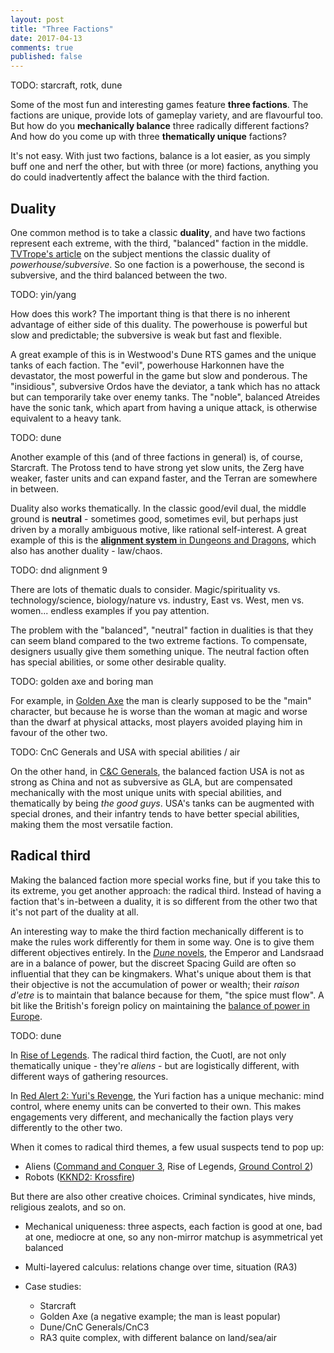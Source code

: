 ```yaml
---
layout: post
title: "Three Factions"
date: 2017-04-13
comments: true
published: false
---
```


TODO: starcraft, rotk, dune

Some of the most fun and interesting games feature **three factions**. The factions are unique, provide lots of gameplay variety, and are flavourful too. But how do you **mechanically balance** three radically different factions? And how do you come up with three **thematically unique** factions?

It's not easy. With just two factions, balance is a lot easier, as you simply buff one and nerf the other, but with three (or more) factions, anything you do could inadvertently affect the balance with the third faction.

## Duality

One common method is to take a classic **duality**, and have two factions represent each extreme, with the third, "balanced" faction in the middle. [TVTrope's article](http://tvtropes.org/pmwiki/pmwiki.php/Main/FactionCalculus) on the subject mentions the classic duality of *powerhouse/subversive*. So one faction is a powerhouse, the second is subversive, and the third balanced between the two.

TODO: yin/yang

How does this work? The important thing is that there is no inherent advantage of either side of this duality. The powerhouse is powerful but slow and predictable; the subversive is weak but fast and flexible.

A great example of this is in Westwood's Dune RTS games and the unique tanks of each faction. The "evil", powerhouse Harkonnen have the devastator, the most powerful in the game but slow and ponderous. The "insidious", subversive Ordos have the deviator, a tank which has no attack but can temporarily take over enemy tanks. The "noble", balanced Atreides have the sonic tank, which apart from having a unique attack, is otherwise equivalent to a heavy tank.

TODO: dune

Another example of this (and of three factions in general) is, of course, Starcraft. The Protoss tend to have strong yet slow units, the Zerg have weaker, faster units and can expand faster, and the Terran are somewhere in between.

Duality also works thematically. In the classic good/evil dual, the middle ground is **neutral** - sometimes good, sometimes evil, but perhaps just driven by a morally ambiguous motive, like rational self-interest. A great example of this is the [**alignment system** in Dungeons and Dragons](http://easydamus.com/alignment.html), which also has another duality - law/chaos.

TODO: dnd alignment 9

There are lots of thematic duals to consider. Magic/spirituality vs. technology/science, biology/nature vs. industry, East vs. West, men vs. women... endless examples if you pay attention.

The problem with the "balanced", "neutral" faction in dualities is that they can seem bland compared to the two extreme factions. To compensate, designers usually give them something unique. The neutral faction often has special abilities, or some other desirable quality.

TODO: golden axe and boring man

For example, in [Golden Axe](https://en.wikipedia.org/wiki/Golden_Axe_(video_game)) the man is clearly supposed to be the "main" character, but because he is worse than the woman at magic and worse than the dwarf at physical attacks, most players avoided playing him in favour of the other two.

TODO: CnC Generals and USA with special abilities / air

On the other hand, in [C&C Generals](https://en.wikipedia.org/wiki/Command_%26_Conquer:_Generals), the balanced faction USA is not as strong as China and not as subversive as GLA, but are compensated mechanically with the most unique units with special abilities, and thematically by being *the good guys*. USA's tanks can be augmented with special drones, and their infantry tends to have better special abilities, making them the most versatile faction.

## Radical third

Making the balanced faction more special works fine, but if you take this to its extreme, you get another approach: the radical third. 
Instead of having a faction that's in-between a duality, it is so different from the other two that it's not part of the duality at all.

An interesting way to make the third faction mechanically different is to make the rules work differently for them in some way. One is to give them different objectives entirely. In the [*Dune* novels](https://en.wikipedia.org/wiki/Dune_(novel)), the Emperor and Landsraad are in a balance of power, but the discreet Spacing Guild are often so influential that they can be kingmakers. What's unique about them is that their objective is not the accumulation of power or wealth; their *raison d'etre* is to maintain that balance because for them, "the spice must flow". A bit like the British's foreign policy on maintaining the [balance of power in Europe](https://en.wikipedia.org/wiki/European_balance_of_power). 

TODO: dune

In [Rise of Legends](https://en.wikipedia.org/wiki/Rise_of_Nations:_Rise_of_Legends). The radical third faction, the Cuotl, are not only thematically unique - they're *aliens* - but are logistically different, with different ways of gathering resources.

In [Red Alert 2: Yuri's Revenge](https://en.wikipedia.org/wiki/Command_%26_Conquer:_Yuri%27s_Revenge), the Yuri faction has a unique mechanic: mind control, where enemy units can be converted to their own. This makes engagements very different, and mechanically the faction plays very differently to the other two.

When it comes to radical third themes, a few usual suspects tend to pop up:
- Aliens ([Command and Conquer 3](https://en.wikipedia.org/wiki/Command_%26_Conquer_3:_Tiberium_Wars), Rise of Legends, [Ground Control 2](https://en.wikipedia.org/wiki/Ground_Control_II:_Operation_Exodus))
- Robots ([KKND2: Krossfire](https://en.wikipedia.org/wiki/KKND2:_Krossfire))

But there are also other creative choices. Criminal syndicates, hive minds, religious zealots, and so on.

- Mechanical uniqueness: three aspects, each faction is good at one, bad at one, mediocre at one, so any non-mirror matchup is asymmetrical yet balanced
- Multi-layered calculus: relations change over time, situation (RA3)

- Case studies:
  - Starcraft
  - Golden Axe (a negative example; the man is least popular)
  - Dune/CnC Generals/CnC3
  - RA3 quite complex, with different balance on land/sea/air
